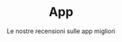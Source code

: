 ---
id: app
path: app
title: App
subtitle: Le nostre recensioni sulle app migliori
image: ../../images/Keepa_1.png
---